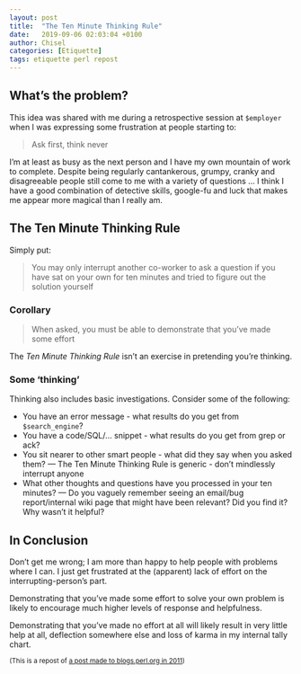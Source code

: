 ```yaml
---
layout: post
title:  "The Ten Minute Thinking Rule"
date:   2019-09-06 02:03:04 +0100
author: Chisel
categories: [Etiquette]
tags: etiquette perl repost
---
```


## What’s the problem?
This idea was shared with me during a retrospective session at `$employer` when I was expressing some frustration at people starting to:

> Ask first, think never

I’m at least as busy as the next person and I have my own mountain of work to complete. Despite being regularly cantankerous, grumpy, cranky and disagreeable people still come to me with a variety of questions … I think I have a good combination of detective skills, google-fu and luck that makes me appear more magical than I really am.

## The Ten Minute Thinking Rule
Simply put:

> You may only interrupt another co-worker to ask a question if you have sat on your own for ten minutes and tried to figure out the solution yourself

### Corollary

> When asked, you must be able to demonstrate that you’ve made some effort

The _Ten Minute Thinking Rule_ isn’t an exercise in pretending you’re thinking.

### Some ‘thinking’
Thinking also includes basic investigations. Consider some of the following:

* You have an error message - what results do you get from `$search_engine`?
* You have a code/SQL/… snippet - what results do you get from grep or ack?
* You sit nearer to other smart people - what did they say when you asked them? — The Ten Minute Thinking Rule is generic - don’t mindlessly interrupt anyone
* What other thoughts and questions have you processed in your ten minutes? — Do you vaguely remember seeing an email/bug report/internal wiki page that might have been relevant? Did you find it? Why wasn’t it helpful?

## In Conclusion
Don’t get me wrong; I am more than happy to help people with problems where I can. I just get frustrated at the (apparent) lack of effort on the interrupting-person’s part.

Demonstrating that you’ve made some effort to solve your own problem is likely to encourage much higher levels of response and helpfulness.

Demonstrating that you’ve made no effort at all will likely result in very little help at all, deflection somewhere else and loss of karma in my internal tally chart.

<small>(This is a repost of [a post made to blogs.perl.org in 2011][post-2011])</small>

[post-2011]: http://blogs.perl.org/users/chisel/2011/12/the-ten-minute-thinking-rule.html
